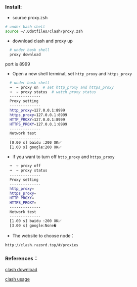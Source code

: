 ### Install:

* source proxy.zsh

```bash
# under bash shell
source ~/.Qdotfiles/clash/proxy.zsh
```

* download clash and proxy up

```bash
  # under bash shell  
  proxy download
```

port is 8999

* Open a new shell terminal, set `http_proxy` and `https_proxy` 

```bash
  # under bash shell  
  ➜  ~ proxy on  # set http_proxy and https_proxy
  ➜  ~ proxy status  # watch proxy status
  --------------
  Proxy setting
  --------------
  http_proxy=127.0.0.1:8999
  https_proxy=127.0.0.1:8999
  HTTP_PROXY=127.0.0.1:8999
  HTTPS_PROXY=127.0.0.1:8999
  --------------
  Network test
  --------------
  [0.00 s] baidu :200 OK✅
  [1.00 s] google:200 OK✅
```

* If you want to turn off `http_proxy` and `https_proxy`

```bash
  ➜  ~ proxy off
  ➜  ~ proxy status
  --------------
  Proxy setting
  --------------
  http_proxy=
  https_proxy=
  HTTP_PROXY=
  HTTPS_PROXY=
  --------------
  Network test
  --------------
  [1.00 s] baidu :200 OK✅
  [3.00 s] google:None�
```

* The website to choose node：

`http://clash.razord.top/#/proxies`

### References：

[clash download](https://github.com/Dreamacro/clash/releases)

[clash usage](https://www.cnblogs.com/rogunt/p/15127947.html)
